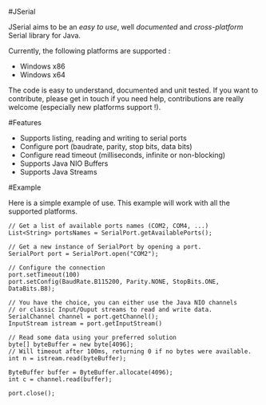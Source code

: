 #JSerial

JSerial aims to be an *easy to use*, well *documented* and *cross-platform* Serial library for Java.

Currently, the following platforms are supported :

* Windows x86
* Windows x64

The code is easy to understand, documented and unit tested. If you want to contribute, please get in touch
if you need help, contributions are really welcome (especially new platforms support !).

#Features

* Supports listing, reading and writing to serial ports
* Configure port (baudrate, parity, stop bits, data bits)
* Configure read timeout (milliseconds, infinite or non-blocking)
* Supports Java NIO Buffers
* Supports Java Streams

#Example

Here is a simple example of use. This example will work with all the supported platforms.

    // Get a list of available ports names (COM2, COM4, ...)
    List<String> portsNames = SerialPort.getAvailablePorts();
    
    // Get a new instance of SerialPort by opening a port.
    SerialPort port = SerialPort.open("COM2");
    
    // Configure the connection
    port.setTimeout(100)
    port.setConfig(BaudRate.B115200, Parity.NONE, StopBits.ONE, DataBits.B8);
    
    // You have the choice, you can either use the Java NIO channels
    // or classic Input/Ouput streams to read and write data.
    SerialChannel channel = port.getChannel();
    InputStream istream = port.getInputStream()
    
    // Read some data using your preferred solution
    byte[] byteBuffer = new byte[4096];
    // Will timeout after 100ms, returning 0 if no bytes were available.
    int n = istream.read(byteBuffer);
    
    ByteBuffer buffer = ByteBuffer.allocate(4096);
    int c = channel.read(buffer);
    
    port.close();

